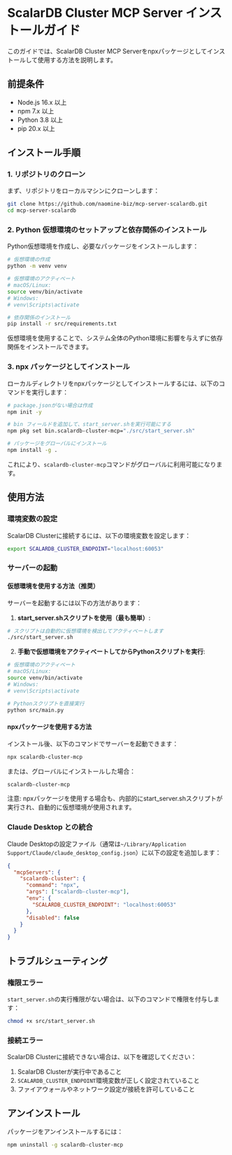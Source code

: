 # ScalarDB Cluster MCP Server インストールガイド

このガイドでは、ScalarDB Cluster MCP Serverをnpxパッケージとしてインストールして使用する方法を説明します。

## 前提条件

- Node.js 16.x 以上
- npm 7.x 以上
- Python 3.8 以上
- pip 20.x 以上

## インストール手順

### 1. リポジトリのクローン

まず、リポジトリをローカルマシンにクローンします：

```bash
git clone https://github.com/naomine-biz/mcp-server-scalardb.git
cd mcp-server-scalardb
```

### 2. Python 仮想環境のセットアップと依存関係のインストール

Python仮想環境を作成し、必要なパッケージをインストールします：

```bash
# 仮想環境の作成
python -m venv venv

# 仮想環境のアクティベート
# macOS/Linux:
source venv/bin/activate
# Windows:
# venv\Scripts\activate

# 依存関係のインストール
pip install -r src/requirements.txt
```

仮想環境を使用することで、システム全体のPython環境に影響を与えずに依存関係をインストールできます。

### 3. npx パッケージとしてインストール

ローカルディレクトリをnpxパッケージとしてインストールするには、以下のコマンドを実行します：

```bash
# package.jsonがない場合は作成
npm init -y

# bin フィールドを追加して、start_server.shを実行可能にする
npm pkg set bin.scalardb-cluster-mcp="./src/start_server.sh"

# パッケージをグローバルにインストール
npm install -g .
```

これにより、`scalardb-cluster-mcp`コマンドがグローバルに利用可能になります。

## 使用方法

### 環境変数の設定

ScalarDB Clusterに接続するには、以下の環境変数を設定します：

```bash
export SCALARDB_CLUSTER_ENDPOINT="localhost:60053"
```

### サーバーの起動

#### 仮想環境を使用する方法（推奨）

サーバーを起動するには以下の方法があります：

1. **start_server.shスクリプトを使用（最も簡単）**:

```bash
# スクリプトは自動的に仮想環境を検出してアクティベートします
./src/start_server.sh
```

2. **手動で仮想環境をアクティベートしてからPythonスクリプトを実行**:

```bash
# 仮想環境のアクティベート
# macOS/Linux:
source venv/bin/activate
# Windows:
# venv\Scripts\activate

# Pythonスクリプトを直接実行
python src/main.py
```

#### npxパッケージを使用する方法

インストール後、以下のコマンドでサーバーを起動できます：

```bash
npx scalardb-cluster-mcp
```

または、グローバルにインストールした場合：

```bash
scalardb-cluster-mcp
```

注意: npxパッケージを使用する場合も、内部的にstart_server.shスクリプトが実行され、自動的に仮想環境が使用されます。

### Claude Desktop との統合

Claude Desktopの設定ファイル（通常は`~/Library/Application Support/Claude/claude_desktop_config.json`）に以下の設定を追加します：

```json
{
  "mcpServers": {
    "scalardb-cluster": {
      "command": "npx",
      "args": ["scalardb-cluster-mcp"],
      "env": {
        "SCALARDB_CLUSTER_ENDPOINT": "localhost:60053"
      },
      "disabled": false
    }
  }
}
```

## トラブルシューティング

### 権限エラー

`start_server.sh`の実行権限がない場合は、以下のコマンドで権限を付与します：

```bash
chmod +x src/start_server.sh
```

### 接続エラー

ScalarDB Clusterに接続できない場合は、以下を確認してください：

1. ScalarDB Clusterが実行中であること
2. `SCALARDB_CLUSTER_ENDPOINT`環境変数が正しく設定されていること
3. ファイアウォールやネットワーク設定が接続を許可していること

## アンインストール

パッケージをアンインストールするには：

```bash
npm uninstall -g scalardb-cluster-mcp
```
